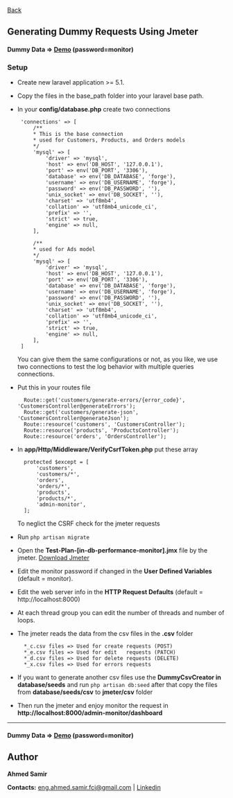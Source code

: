 <!--ts-->
   [Back](https://github.com/engahmed99/laravel-in-db-performance-monitor "https://github.com/engahmed99/laravel-in-db-performance-monitor")
<!--te-->

## Generating Dummy Requests Using Jmeter

#### Dummy Data => [Demo](http://asamirdemos.codeagroup.net/admin-monitor "http://asamirdemos.codeagroup.net/admin-monitor") (password=monitor)

### Setup

 - Create new laravel application >= 5.1.
 - Copy the files in the base_path folder into your laravel base path.
 - In your **config/database.php** create two connections
	
    	'connections' => [
	        /**
			* This is the base connection
			* used for Customers, Products, and Orders models
			*/
			'mysql' => [
	            'driver' => 'mysql',
	            'host' => env('DB_HOST', '127.0.0.1'),
	            'port' => env('DB_PORT', '3306'),
	            'database' => env('DB_DATABASE', 'forge'),
	            'username' => env('DB_USERNAME', 'forge'),
	            'password' => env('DB_PASSWORD', ''),
	            'unix_socket' => env('DB_SOCKET', ''),
	            'charset' => 'utf8mb4',
	            'collation' => 'utf8mb4_unicode_ci',
	            'prefix' => '',
	            'strict' => true,
	            'engine' => null,
	        ],
	
	        /**
			* used for Ads model
			*/
			'mysql' => [
	            'driver' => 'mysql',
	            'host' => env('DB_HOST', '127.0.0.1'),
	            'port' => env('DB_PORT', '3306'),
	            'database' => env('DB_DATABASE', 'forge'),
	            'username' => env('DB_USERNAME', 'forge'),
	            'password' => env('DB_PASSWORD', ''),
	            'unix_socket' => env('DB_SOCKET', ''),
	            'charset' => 'utf8mb4',
	            'collation' => 'utf8mb4_unicode_ci',
	            'prefix' => '',
	            'strict' => true,
	            'engine' => null,
	        ],
		]

	You can give them the same configurations or not, as you like, we use two connections to test the log behavior with multiple queries connections.

- Put this in your routes file
	
		Route::get('customers/generate-errors/{error_code}', 'CustomersController@generateErrors');
		Route::get('customers/generate-json', 'CustomersController@generateJson');
		Route::resource('customers', 'CustomersController');
		Route::resource('products', 'ProductsController');
		Route::resource('orders', 'OrdersController');

- In **app/Http/Middleware/VerifyCsrfToken.php** put these array
	
		protected $except = [
			'customers',
			'customers/*',
			'orders',
			'orders/*',
			'products',
			'products/*',
			'admin-monitor',
		];

	To neglict the CSRF check for the jmeter requests

- Run ` php artisan migrate `
- Open the **Test-Plan-[in-db-performance-monitor].jmx** file by the jmeter. [Download Jmeter](https://jmeter.apache.org/ "Download Jmeter")
- Edit the monitor password if changed in the **User Defined Variables** (default = monitor).
- Edit the web server info in the **HTTP Request Defaults** (default = http://localhost:8000)
- At each thread group you can edit the number of threads and number of loops.
- The jmeter reads the data from the csv files in the **.csv** folder

		*_c.csv files => Used for create requests (POST)
		*_e.csv files => Used for edit   requests (PATCH)
		*_d.csv files => Used for delete requests (DELETE)
		*_x.csv files => Used for errors requests
- If you want to generate another csv files use the **DummyCsvCreator in database/seeds** and run ` php artisan db:seed ` after that copy the files from **database/seeds/csv** to **jmeter/csv** folder
- Then run the jmeter and enjoy monitor the request in **http://localhost:8000/admin-monitor/dashboard**

--------------------

#### Dummy Data => [Demo](http://asamirdemos.codeagroup.net/admin-monitor "http://asamirdemos.codeagroup.net/admin-monitor") (password=monitor)

## Author

**Ahmed Samir**

**Contacts:** [eng.ahmed.samir.fci@gmail.com](mailto:eng.ahmed.samir.fci@gmail.com) | [Linkedin](https://www.linkedin.com/in/ahmed-samir-58250284/)

